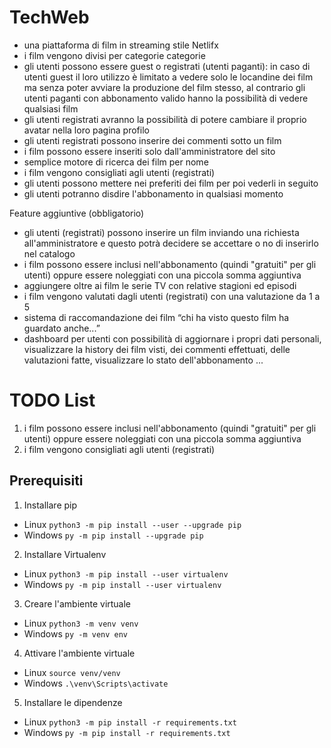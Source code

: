 # TechWeb

- una piattaforma di film in streaming stile Netlifx
- i film vengono divisi per categorie categorie
- gli utenti possono essere guest o registrati (utenti paganti): in caso di utenti guest il loro utilizzo è limitato a vedere solo le         locandine dei film ma senza poter avviare la produzione del film stesso, al contrario gli utenti paganti con abbonamento valido
hanno la possibilità di vedere qualsiasi film
- gli utenti registrati avranno la possibilità di potere cambiare il proprio avatar nella loro pagina profilo
- gli utenti registrati possono inserire dei commenti sotto un film
- i film possono essere inseriti solo dall'amministratore del sito
- semplice motore di ricerca dei film per nome
- i film vengono consigliati agli utenti (registrati)
- gli utenti possono mettere nei preferiti dei film per poi vederli in seguito
- gli utenti potranno disdire l'abbonamento in qualsiasi momento 

Feature aggiuntive (obbligatorio)
- gli utenti (registrati) possono inserire un film inviando una richiesta all'amministratore e questo potrà decidere se accettare o no di inserirlo nel catalogo
- i film possono essere inclusi nell'abbonamento (quindi "gratuiti" per gli utenti) oppure essere noleggiati con una piccola somma aggiuntiva
- aggiungere oltre ai film le serie TV con relative stagioni ed episodi
- i film vengono valutati dagli utenti (registrati) con una valutazione da 1 a 5
- sistema di raccomandazione dei film  “chi ha visto questo film ha guardato anche...”
- dashboard per utenti con possibilità di aggiornare i propri dati personali, visualizzare la history dei film visti, dei commenti effettuati, delle valutazioni fatte, visualizzare lo stato dell'abbonamento ...

# TODO List
1. i film possono essere inclusi nell'abbonamento (quindi "gratuiti" per gli utenti) oppure essere noleggiati con una piccola somma aggiuntiva
2. i film vengono consigliati agli utenti (registrati)

## Prerequisiti
1. Installare pip
  - Linux `python3 -m pip install --user --upgrade pip`
  - Windows `py -m pip install --upgrade pip`

2. Installare Virtualenv
  - Linux `python3 -m pip install --user virtualenv`
  - Windows `py -m pip install --user virtualenv`

3. Creare l'ambiente virtuale
  - Linux `python3 -m venv venv`  
  - Windows `py -m venv env`

4. Attivare l'ambiente virtuale
  - Linux `source venv/venv`
  - Windows `.\venv\Scripts\activate`

5. Installare le dipendenze
  - Linux `python3 -m pip install -r requirements.txt`
  - Windows `py -m pip install -r requirements.txt`
